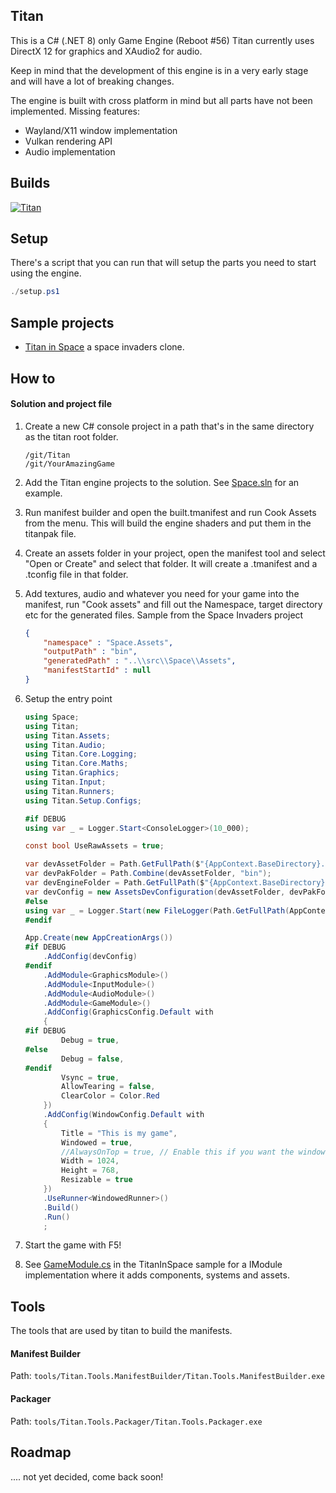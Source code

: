## Titan
This is a C# (.NET 8) only Game Engine (Reboot #56)
Titan currently uses DirectX 12 for graphics and XAudio2 for audio.

Keep in mind that the development of this engine is in a very early stage and will have a lot of breaking changes.

The engine is built with cross platform in mind but all parts have not been implemented.
Missing features:
* Wayland/X11 window implementation
* Vulkan rendering API
* Audio implementation



## Builds
[![Titan](https://github.com/Golle/Titan/actions/workflows/titan.yml/badge.svg)](https://github.com/Golle/Titan/actions/workflows/titan.yml)

## Setup
There's a script that you can run that will setup the parts you need to start using the engine.

```powershell
./setup.ps1
```

## Sample projects
* [Titan in Space](https://github.com/Golle/TitanInSpace) a space invaders clone.

## How to

#### Solution and project file
1. Create a new C# console project in a path that's in the same directory as the titan root folder.
    ```
    /git/Titan
    /git/YourAmazingGame
    ```

2. Add the Titan engine projects to the solution.
See [Space.sln](https://github.com/Golle/TitanInSpace/blob/main/Space.sln) for an example.

3. Run manifest builder and open the built.tmanifest and run Cook Assets from the menu. This will build the engine shaders and put them in the titanpak file.
4. Create an assets folder in your project, open the manifest tool and select "Open or Create" and select that folder. It will create a .tmanifest  and a .tconfig file in that folder.
5. Add textures, audio and whatever you need for your game into the manifest, run "Cook assets" and fill out the Namespace, target directory etc for the generated files. 
Sample from the Space Invaders project
    ```json
    {
        "namespace" : "Space.Assets",
        "outputPath" : "bin",
        "generatedPath" : "..\\src\\Space\\Assets",
        "manifestStartId" : null
    }
    ```
6. Setup the entry point
    ```csharp
    using Space;
    using Titan;
    using Titan.Assets;
    using Titan.Audio;
    using Titan.Core.Logging;
    using Titan.Core.Maths;
    using Titan.Graphics;
    using Titan.Input;
    using Titan.Runners;
    using Titan.Setup.Configs;

    #if DEBUG
    using var _ = Logger.Start<ConsoleLogger>(10_000);

    const bool UseRawAssets = true;

    var devAssetFolder = Path.GetFullPath($"{AppContext.BaseDirectory}../../../../../assets");
    var devPakFolder = Path.Combine(devAssetFolder, "bin");
    var devEngineFolder = Path.GetFullPath($"{AppContext.BaseDirectory}../../../../../../TitanEngine/");
    var devConfig = new AssetsDevConfiguration(devAssetFolder, devPakFolder, devEngineFolder, UseRawAssets);
    #else
    using var _ = Logger.Start(new FileLogger(Path.GetFullPath(AppContext.BaseDirectory, "MyAmazingGame", "logs", )), 10_000);
    #endif

    App.Create(new AppCreationArgs())
    #if DEBUG
        .AddConfig(devConfig)
    #endif
        .AddModule<GraphicsModule>()
        .AddModule<InputModule>()
        .AddModule<AudioModule>()
        .AddModule<GameModule>()
        .AddConfig(GraphicsConfig.Default with
        {
    #if DEBUG
            Debug = true,
    #else
            Debug = false,
    #endif
            Vsync = true,
            AllowTearing = false,
            ClearColor = Color.Red
        })
        .AddConfig(WindowConfig.Default with
        {
            Title = "This is my game",
            Windowed = true,
            //AlwaysOnTop = true, // Enable this if you want the window to always be on top
            Width = 1024,
            Height = 768,
            Resizable = true
        })
        .UseRunner<WindowedRunner>()
        .Build()
        .Run()
        ;

    ```

7. Start the game with F5!
8. See [GameModule.cs](https://github.com/Golle/TitanInSpace/blob/main/src/Space/GameModule.cs) in the TitanInSpace sample for a IModule implementation where it adds components, systems and assets.

## Tools
The tools that are used by titan to build the manifests.

#### Manifest Builder

Path: `tools/Titan.Tools.ManifestBuilder/Titan.Tools.ManifestBuilder.exe`

#### Packager

Path: `tools/Titan.Tools.Packager/Titan.Tools.Packager.exe`


## Roadmap
.... not yet decided, come back soon!